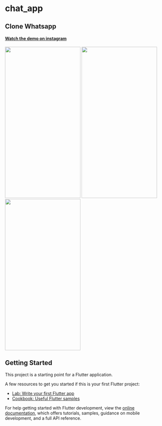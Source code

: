 # chat_app

<h2>Clone Whatsapp</h2>

<h4><a href="https://www.instagram.com/reel/CnuZiAlDXjf/?igshid=YmMyMTA2M2Y=">Watch the demo on instagram</a></h4>

<img src="https://user-images.githubusercontent.com/99340578/213935690-2fcebce5-cd6c-4f39-ac27-5a5744c46151.png" width="250" height="500">   <img src="https://user-images.githubusercontent.com/99340578/213935784-df9d2048-a0e0-4e17-bbe0-00e5a6c17ff9.png" width="250" height="500">   <img src="https://user-images.githubusercontent.com/99340578/213934886-d3e41779-4fe1-4875-a08e-9f4689c837b9.png" width="250" height="500">







## Getting Started

This project is a starting point for a Flutter application.

A few resources to get you started if this is your first Flutter project:

- [Lab: Write your first Flutter app](https://docs.flutter.dev/get-started/codelab)
- [Cookbook: Useful Flutter samples](https://docs.flutter.dev/cookbook)

For help getting started with Flutter development, view the
[online documentation](https://docs.flutter.dev/), which offers tutorials,
samples, guidance on mobile development, and a full API reference.








